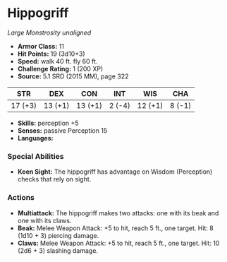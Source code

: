 # Hippogriff

*Large* *Monstrosity* *unaligned*

- **Armor Class:** 11
- **Hit Points:** 19 (3d10+3)
- **Speed:** walk 40 ft. fly 60 ft.
- **Challenge Rating:** 1 (200 XP)
- **Source:** 5.1 SRD (2015 MM), page 322

| STR | DEX | CON | INT | WIS | CHA |
| --- | --- | --- | --- | --- | --- |
| 17 (+3) | 13 (+1) | 13 (+1) | 2 (-4) | 12 (+1) | 8 (-1) |

- **Skills:** perception +5
- **Senses:** passive Perception 15
- **Languages:** 

### Special Abilities

- **Keen Sight:** The hippogriff has advantage on Wisdom (Perception) checks that rely on sight.

### Actions

- **Multiattack:** The hippogriff makes two attacks: one with its beak and one with its claws.
- **Beak:** Melee Weapon Attack: +5 to hit, reach 5 ft., one target. Hit: 8 (1d10 + 3) piercing damage.
- **Claws:** Melee Weapon Attack: +5 to hit, reach 5 ft., one target. Hit: 10 (2d6 + 3) slashing damage.


